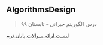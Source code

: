 ## AlgorithmsDesign

> درس الگوریتم جبرانی - تابستان ۹۹

 [لیست ارائه سوالات پایان ترم](https://github.com/AliRazavi-edu/PNU_3983/blob/master/AlgorithmsDesign/list.pdf)
